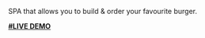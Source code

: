 SPA that allows you to build & order your favourite burger.


[**#LIVE DEMO**](https://react-my-burger-30c8e.firebaseapp.com/?fbclid=IwAR01s61YC-XAdu7parpXIFWr8H3Jc4rbkUqyrs8wzvuhypNY1aYgsM_WcHc)

